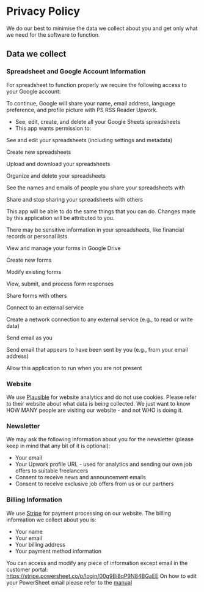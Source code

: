 # Privacy Policy

We do our best to minimise the data we collect about you and get only what we need for the software to function.

## Data we collect

### Spreadsheet and Google Account Information

For spreadsheet to function properly we require the following access to your Google account:

To continue, Google will share your name, email address, language preference, and profile picture with PS RSS Reader Upwork.

* See, edit, create, and delete all your Google Sheets spreadsheets
* This app wants permission to:



See and edit your spreadsheets (including settings and metadata)

Create new spreadsheets

Upload and download your spreadsheets

Organize and delete your spreadsheets

See the names and emails of people you share your spreadsheets with

Share and stop sharing your spreadsheets with others

This app will be able to do the same things that you can do. Changes made by this application will be attributed to you.

There may be sensitive information in your spreadsheets, like financial records or personal lists.



View and manage your forms in Google Drive

Create new forms

Modify existing forms

View, submit, and process form responses

Share forms with others



Connect to an external service

Create a network connection to any external service (e.g., to read or write data)


Send email as you

Send email that appears to have been sent by you (e.g., from your email address)


Allow this application to run when you are not present








### Website

We use [Plausible](https://plausible.io/) for website analytics and do not use cookies. Please refer to their website about what data is being collected.
We just want to know HOW MANY people are visiting our website - and not WHO is doing it.

### Newsletter

We may ask the following information about you for the newsletter (please keep in mind that any bit of it is optional):
* Your email
* Your Upwork profile URL - used for analytics and sending our own job offers to suitable freelancers
* Consent to receive news and announcement emails
* Consent to receive exclusive job offers from us or our partners

### Billing Information

We use [Stripe](https://stripe.com) for payment processing on our website. The billing information we collect about you is:

* Your name
* Your email
* Your billing address
* Your payment method information

You can access and modify any piece of information except email in the customer portal: https://stripe.powersheet.co/p/login/00g9Bi8qP9N84BGaEE
On how to edit your PowerSheet email please refer to the [manual](https://powersheet.co/rss-reader-upwork/manual#i-want-to-change-the-email-i-am-sending-from)



